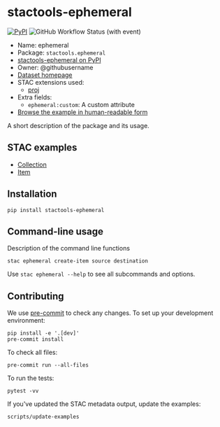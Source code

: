 # stactools-ephemeral

[![PyPI](https://img.shields.io/pypi/v/stactools-ephemeral?style=for-the-badge)](https://pypi.org/project/stactools-ephemeral/)
![GitHub Workflow Status (with event)](https://img.shields.io/github/actions/workflow/status/stactools-packages/ephemeral/continuous-integration.yml?style=for-the-badge)

- Name: ephemeral
- Package: `stactools.ephemeral`
- [stactools-ephemeral on PyPI](https://pypi.org/project/stactools-ephemeral/)
- Owner: @githubusername
- [Dataset homepage](http://example.com)
- STAC extensions used:
  - [proj](https://github.com/stac-extensions/projection/)
- Extra fields:
  - `ephemeral:custom`: A custom attribute
- [Browse the example in human-readable form](https://radiantearth.github.io/stac-browser/#/external/raw.githubusercontent.com/stactools-packages/ephemeral/main/examples/collection.json)

A short description of the package and its usage.

## STAC examples

- [Collection](examples/collection.json)
- [Item](examples/item/item.json)

## Installation

```shell
pip install stactools-ephemeral
```

## Command-line usage

Description of the command line functions

```shell
stac ephemeral create-item source destination
```

Use `stac ephemeral --help` to see all subcommands and options.

## Contributing

We use [pre-commit](https://pre-commit.com/) to check any changes.
To set up your development environment:

```shell
pip install -e '.[dev]'
pre-commit install
```

To check all files:

```shell
pre-commit run --all-files
```

To run the tests:

```shell
pytest -vv
```

If you've updated the STAC metadata output, update the examples:

```shell
scripts/update-examples
```
